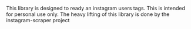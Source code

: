 This library is designed to ready an instagram users tags.
This is intended for personal use only.
The heavy lifting of this library is done by the instagram-scraper project